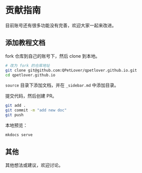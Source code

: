# 贡献指南

目前账号还有很多功能没有完善，欢迎大家一起来改进。

## 添加教程文档

fork 仓库到自己的账号下，然后 clone 到本地。

```bash
# 改为 fork 的仓库地址
git clone git@github.com:QPetLover/qpetlover.github.io.git
cd qpetlover.github.io
```

 `source` 目录下添加文档，并在 `_sidebar.md` 中添加目录。

提交代码，然后创建 PR。

```bash
git add .
git commit -m "add new doc"
git push
```

本地预览：

```bash
mkdocs serve
```

## 其他

其他想法或建议，欢迎讨论。